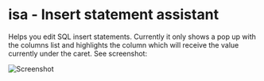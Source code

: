 isa - Insert statement assistant
===

Helps you edit SQL insert statements. Currently it only shows a pop up with the columns list and highlights the column which will receive the value currently under the caret. See screenshot:


![Screenshot](http://i41.tinypic.com/nzmuyt.png "Screenshot") 
